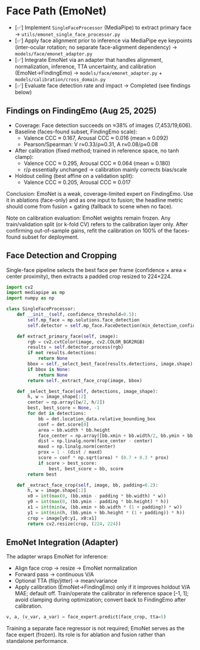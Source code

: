 # Face Path (EmoNet)

- [✅] Implement `SingleFaceProcessor` (MediaPipe) to extract primary face → `utils/emonet_single_face_processor.py`
- [✅] Apply face alignment prior to inference via MediaPipe eye keypoints (inter-ocular rotation; no separate face-alignment dependency) → `models/face/emonet_adapter.py`
- [✅] Integrate EmoNet via an adapter that handles alignment, normalization, inference, TTA uncertainty, and calibration (EmoNet→FindingEmo) → `models/face/emonet_adapter.py` + `models/calibration/cross_domain.py`
- [✅] Evaluate face detection rate and impact → Completed (see findings below)

## Findings on FindingEmo (Aug 25, 2025)

- Coverage: Face detection succeeds on ≈38% of images (7,453/19,606).
- Baseline (faces-found subset, FindingEmo scale):
  - Valence CCC ≈ 0.167, Arousal CCC ≈ 0.016 (mean ≈ 0.092)
  - Pearson/Spearman: V r≈0.33/ρ≈0.31, A r≈0.08/ρ≈0.08
- After calibration (fixed method; trained in reference space, no tanh clamp):
  - Valence CCC ≈ 0.295, Arousal CCC ≈ 0.064 (mean ≈ 0.180)
  - r/ρ essentially unchanged → calibration mainly corrects bias/scale
- Holdout ceiling (best affine on a validation split):
  - Valence CCC ≈ 0.205, Arousal CCC ≈ 0.017

Conclusion: EmoNet is a weak, coverage-limited expert on FindingEmo. Use it in ablations (face-only) and as one input to fusion; the headline metric should come from fusion + gating (fallback to scene when no face).

Note on calibration evaluation: EmoNet weights remain frozen. Any train/validation split (or k-fold CV) refers to the calibration layer only. After confirming out-of-sample gains, refit the calibration on 100% of the faces-found subset for deployment.

## Face Detection and Cropping
Single-face pipeline selects the best face per frame (confidence × area × center proximity), then extracts a padded crop resized to 224×224.

```python
import cv2
import mediapipe as mp
import numpy as np

class SingleFaceProcessor:
    def __init__(self, confidence_threshold=0.5):
        self.mp_face = mp.solutions.face_detection
        self.detector = self.mp_face.FaceDetection(min_detection_confidence=confidence_threshold)

    def extract_primary_face(self, image):
        rgb = cv2.cvtColor(image, cv2.COLOR_BGR2RGB)
        results = self.detector.process(rgb)
        if not results.detections:
            return None
        bbox = self._select_best_face(results.detections, image.shape)
        if bbox is None:
            return None
        return self._extract_face_crop(image, bbox)

    def _select_best_face(self, detections, image_shape):
        h, w = image_shape[:2]
        center = np.array([w/2, h/2])
        best, best_score = None, -1
        for det in detections:
            bb = det.location_data.relative_bounding_box
            conf = det.score[0]
            area = bb.width * bb.height
            face_center = np.array([bb.xmin + bb.width/2, bb.ymin + bb.height/2]) * np.array([w, h])
            dist = np.linalg.norm(face_center - center)
            maxd = np.linalg.norm(center)
            prox = 1 - (dist / maxd)
            score = conf * np.sqrt(area) * (0.7 + 0.3 * prox)
            if score > best_score:
                best, best_score = bb, score
        return best

    def _extract_face_crop(self, image, bb, padding=0.2):
        h, w = image.shape[:2]
        x0 = int(max(0, (bb.xmin - padding * bb.width) * w))
        y0 = int(max(0, (bb.ymin - padding * bb.height) * h))
        x1 = int(min(w, (bb.xmin + bb.width * (1 + padding)) * w))
        y1 = int(min(h, (bb.ymin + bb.height * (1 + padding)) * h))
        crop = image[y0:y1, x0:x1]
        return cv2.resize(crop, (224, 224))
```

## EmoNet Integration (Adapter)
The adapter wraps EmoNet for inference:
- Align face crop → resize → EmoNet normalization
- Forward pass → continuous V/A
- Optional TTA (flip/jitter) → mean/variance
- Apply calibration (EmoNet→FindingEmo) only if it improves holdout V/A MAE; default off. Train/operate the calibrator in reference space [-1, 1]; avoid clamping during optimization; convert back to FindingEmo after calibration.

```python
v, a, (v_var, a_var) = face_expert.predict(face_crop, tta=5)
```

Training a separate face regressor is not required; EmoNet serves as the face expert (frozen). Its role is for ablation and fusion rather than standalone performance.
